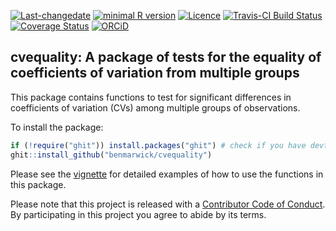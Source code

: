 
<!-- README.md is generated from README.Rmd. Please edit that file -->
[![Last-changedate](https://img.shields.io/badge/last%20change-2016--12--26-brightgreen.svg)](https://github.com/benmarwick/cvequality/commits/master) [![minimal R version](https://img.shields.io/badge/R%3E%3D-3.3.2-brightgreen.svg)](https://cran.r-project.org/) [![Licence](https://img.shields.io/github/license/mashape/apistatus.svg)](http://choosealicense.com/licenses/mit/) [![Travis-CI Build Status](https://travis-ci.org/benmarwick/cvequality.svg?branch=master)](https://travis-ci.org/benmarwick/cvequality) [![Coverage Status](https://img.shields.io/codecov/c/github/benmarwick/cvequality/master.svg)](https://codecov.io/github/benmarwick/cvequality?branch=master) [![ORCiD](https://img.shields.io/badge/ORCiD-0000--0001--7879--4531-green.svg)](http://orcid.org/0000-0001-7879-4531)

cvequality: A package of tests for the equality of coefficients of variation from multiple groups
-------------------------------------------------------------------------------------------------

This package contains functions to test for significant differences in coefficients of variation (CVs) among multiple groups of observations.

To install the package:

``` r
if (!require("ghit")) install.packages("ghit") # check if you have devtools, if not, it will be installed here
ghit::install_github("benmarwick/cvequality")
```

Please see the [vignette](vignettes/how_to_test_CVs.Rmd) for detailed examples of how to use the functions in this package.

Please note that this project is released with a [Contributor Code of Conduct](CONDUCT.md). By participating in this project you agree to abide by its terms.
